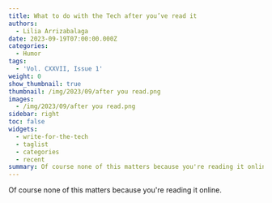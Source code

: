 ```yaml
---
title: What to do with the Tech after you’ve read it
authors:
  - Lilia Arrizabalaga
date: 2023-09-19T07:00:00.000Z
categories:
  - Humor
tags:
  - 'Vol. CXXVII, Issue 1'
weight: 0
show_thumbnail: true
thumbnail: /img/2023/09/after you read.png
images:
  - /img/2023/09/after you read.png
sidebar: right
toc: false
widgets:
  - write-for-the-tech
  - taglist
  - categories
  - recent
summary: Of course none of this matters because you're reading it online.
---
```


Of course none of this matters because you're reading it online.
